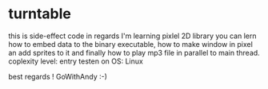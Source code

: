 # turntable

this is side-effect code in regards I'm learning pixlel 2D library
you can lern how to embed data to the binary executable, how to make window in pixel an add sprites to it and finally how to play mp3 file in parallel to main thread.
coplexity level: entry
testen on OS: Linux

best regards !
GoWithAndy
:-)
